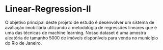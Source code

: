 # Linear-Regression-II
O objetivo principal deste projeto de estudo é desenvolver um sistema de avaliação imobiliária utilizando a metodologia de regressões lineares que é uma das técnicas de machine learning. Nosso dataset é uma amostra aleatória de tamanho 5000 de imóveis disponíveis para venda no município do Rio de Janeiro.
